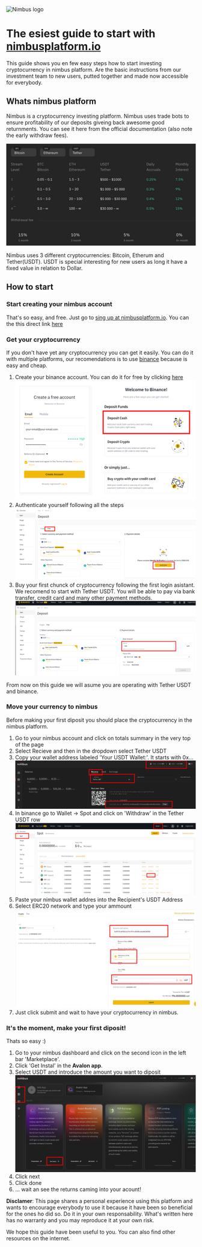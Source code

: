 ![Nimbus logo](assets/img/nimbus_log.svg)

# The esiest guide to start with  [nimbusplatform.io](https://app.nimbusplatform.io/sign-up)
This guide shows you en few easy steps how to start investing cryptocurrency in nimbus platform. Are the basic instructions from our investment team to new users, putted together and made now accessible for everybody.

## Whats nimbus platform

Nimbus is a cryptocurrency investing platform. Nimbus uses trade bots to ensure profitability of our deposits giveing back awesome good returnments. You can see it here from the official documentation (also note the early withdraw fees).

![Diposits daily and monthly returns nimbus platform](assets/img/intro.png)

Nimbus uses 3 different cryptocurrencies: Bitcoin, Etherum and Tether(USDT). USDT is special interesting for new users as long it have a fixed value in relation to Dollar.

## How to start

### Start creating your nimbus account

That's so easy, and free. Just go to [sing up at nimbusplatform.io](https://app.nimbusplatform.io/sign-up). You can the this direct link [here](https://app.nimbusplatform.io/sign-up)

### Get your cryptocurrency

If you don't have yet any cryptocurrency you can get it easily. You can do it with multiple platforms, our recomendations is to use [binance](https://binance.com) because is easy and cheap.

1. Create your binance account. You can do it for free by clicking [here](https://accounts.binance.com/register)
![Login binance](assets/img/1_11.png)
2. Authenticate yourself following all the steps
![Authenticate at binance](assets/img/1_3.png)
3. Buy your first chunck of cryptocurrency following the first login asistant. We recomend to start with Tether USDT. You will be able to pay via bank transfer, credit card and many other payment methods.
![Buy cryptocurrency with binance](assets/img/1_4.png)

From now on this guide we will asume you are operating with Tether USDT and binance.

### Move your currency to nimbus 

Before making your first diposit you should place the cryptocurrency in the nimbus platform.

1. Go to your nimbus account and click on totals summary in the very top of the page
2. Select Recieve and then in the dropdown select Tether USDT
3. Copy your wallet address labeled 'Your USDT Wallet:'. It starts with 0x...
![Get your cryptocurrency walled id in nimbus platform](assets/img/2_1.png)
4. In binance go to Wallet -> Spot and click on 'Withdraw' in the Tether USDT row
![Withdraw your cryptocurrency from binance to nimbus platform](assets/img/2_4.png)
5. Paste your nimbus wallet addres into the Recipient's USDT Address
6. Select ERC20 network and type your ammount
![Withdraw your cryptocurrency from binance to nimbus platform](assets/img/2_6.png)
7. Just click submit and wait to have your cryptocurrency in nimbus.

### It's the moment, make your first diposit!

Thats so easy :)
1. Go to your nimbus dashboard and click on the second icon in the left bar 'Marketplace'.
2. Click 'Get Instal' in the **Avalon app**.
3. Select USDT and introduce the amount you want to diposit
![Make your nimbus platform deposit with Avalon app](assets/img/3_1.png)
4. Click next
5. Click done
6. ... wait an see the returns caming into your acount!


**Disclamer**: This page shares a personal experience using this platform and wants to encourage everybody to use it because it have been so beneficial for the ones ho did so. Do it in your own responsability. What's written here has no warranty and you may reproduce it at your own risk.

We hope this guide have been useful to you. You can also find other resources on the internet.

